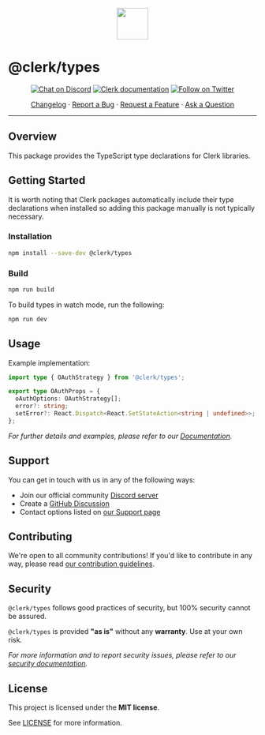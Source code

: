 <p align="center">
  <a href="https://clerk.com?utm_source=github&utm_medium=clerk_types" target="_blank" rel="noopener noreferrer">
    <img src="https://images.clerk.com/static/logo-light-mode-400x400.png" height="64">
  </a>
  <br />
</p>

# @clerk/types

<div align="center">

[![Chat on Discord](https://img.shields.io/discord/856971667393609759.svg?logo=discord)](https://clerk.com/discord)
[![Clerk documentation](https://img.shields.io/badge/documentation-clerk-green.svg)](https://clerk.com/docs?utm_source=github&utm_medium=clerk_types)
[![Follow on Twitter](https://img.shields.io/twitter/follow/ClerkDev?style=social)](https://twitter.com/intent/follow?screen_name=ClerkDev)

[Changelog](https://github.com/clerkinc/javascript/blob/main/packages/types/CHANGELOG.md)
·
[Report a Bug](https://github.com/clerkinc/javascript/issues/new?assignees=&labels=needs-triage&projects=&template=BUG_REPORT.yml)
·
[Request a Feature](https://github.com/clerkinc/javascript/issues/new?assignees=&labels=feature-request&projects=&template=FEATURE_REQUEST.yml)
·
[Ask a Question](https://github.com/clerkinc/javascript/discussions)

</div>

---

## Overview

This package provides the TypeScript type declarations for Clerk libraries.

## Getting Started

It is worth noting that Clerk packages automatically include their type declarations when installed so adding this package manually is not typically necessary.

### Installation

```sh
npm install --save-dev @clerk/types
```

### Build

```sh
npm run build
```

To build types in watch mode, run the following:

```sh
npm run dev
```

## Usage

Example implementation:

```ts
import type { OAuthStrategy } from '@clerk/types';

export type OAuthProps = {
  oAuthOptions: OAuthStrategy[];
  error?: string;
  setError?: React.Dispatch<React.SetStateAction<string | undefined>>;
};
```

_For further details and examples, please refer to our [Documentation](https://clerk.com/docs?utm_source=github&utm_medium=clerk_types)._

## Support

You can get in touch with us in any of the following ways:

- Join our official community [Discord server](https://clerk.com/discord)
- Create a [GitHub Discussion](https://github.com/clerkinc/javascript/discussions)
- Contact options listed on [our Support page](https://clerk.com/support?utm_source=github&utm_medium=clerk_types)

## Contributing

We're open to all community contributions! If you'd like to contribute in any way, please read [our contribution guidelines](https://github.com/clerkinc/javascript/blob/main/docs/CONTRIBUTING.md).

## Security

`@clerk/types` follows good practices of security, but 100% security cannot be assured.

`@clerk/types` is provided **"as is"** without any **warranty**. Use at your own risk.

_For more information and to report security issues, please refer to our [security documentation](https://github.com/clerkinc/javascript/blob/main/docs/SECURITY.md)._

## License

This project is licensed under the **MIT license**.

See [LICENSE](https://github.com/clerkinc/javascript/blob/main/packages/types/LICENSE) for more information.

